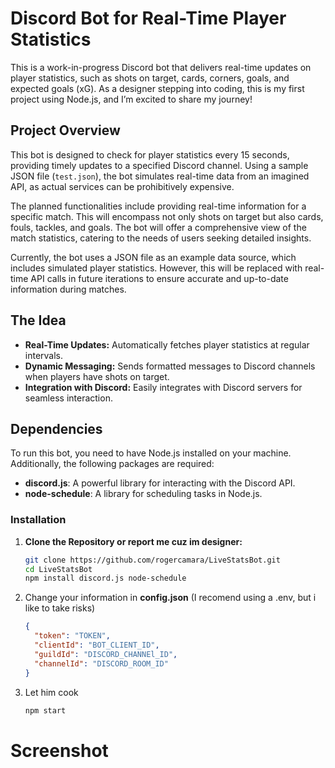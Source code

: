 # Discord Bot for Real-Time Player Statistics

This is a work-in-progress Discord bot that delivers real-time updates on player statistics, such as shots on target, cards, corners, goals, and expected goals (xG). As a designer stepping into coding, this is my first project using Node.js, and I’m excited to share my journey!

## Project Overview

This bot is designed to check for player statistics every 15 seconds, providing timely updates to a specified Discord channel. Using a sample JSON file (`test.json`), the bot simulates real-time data from an imagined API, as actual services can be prohibitively expensive. 

The planned functionalities include providing real-time information for a specific match. This will encompass not only shots on target but also cards, fouls, tackles, and goals. The bot will offer a comprehensive view of the match statistics, catering to the needs of users seeking detailed insights.

Currently, the bot uses a JSON file as an example data source, which includes simulated player statistics. However, this will be replaced with real-time API calls in future iterations to ensure accurate and up-to-date information during matches. 


## The Idea

- **Real-Time Updates:** Automatically fetches player statistics at regular intervals.
- **Dynamic Messaging:** Sends formatted messages to Discord channels when players have shots on target.
- **Integration with Discord:** Easily integrates with Discord servers for seamless interaction.

## Dependencies

To run this bot, you need to have Node.js installed on your machine. Additionally, the following packages are required:

- **discord.js**: A powerful library for interacting with the Discord API.
- **node-schedule**: A library for scheduling tasks in Node.js.

### Installation

1. **Clone the Repository or report me cuz im designer:**

   ```bash
   git clone https://github.com/rogercamara/LiveStatsBot.git
   cd LiveStatsBot
   npm install discord.js node-schedule
   ```

2. Change your information in **config.json** (I recomend using a .env, but i like to take risks)

   ```json
   {
     "token": "TOKEN",
     "clientId": "BOT_CLIENT_ID",
     "guildId": "DISCORD_CHANNEl_ID",
     "channelId": "DISCORD_ROOM_ID"
   }
   ```


3. Let him cook

   ```bash
   npm start
   ```

# Screenshot

